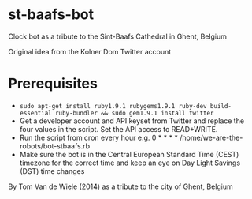 # st-baafs-bot
Clock bot as a tribute to the Sint-Baafs Cathedral in Ghent, Belgium

Original idea from the Kolner Dom Twitter account

# Prerequisites
* ```sudo apt-get install ruby1.9.1 rubygems1.9.1 ruby-dev build-essential ruby-bundler && sudo gem1.9.1 install twitter```
* Get a developer account and API keyset from Twitter and replace the four values in the script. Set the API access to READ+WRITE.
* Run the script from cron every hour e.g. 0 * * * * /home/we-are-the-robots/bot-stbaafs.rb
* Make sure the bot is in the Central European Standard Time (CEST) timezone for the correct time and keep an eye on Day Light Savings (DST) time changes

By Tom Van de Wiele (2014) as a tribute to the city of Ghent, Belgium
